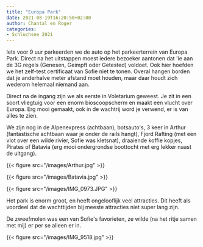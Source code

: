 ```yaml
---
title: "Europa Park"
date: 2021-08-19T16:20:50+02:00
author: Chantal en Roger
categories:
- Schluchsee 2021
---
```


Iets voor 9 uur parkeerden we de auto op het parkeerterrein van Europa Park. Direct na het uitstappen moest iedere bezoeker aantonen dat 'ie aan de 3G regels (Genesen, Geimpft oder Getested) voldoet. Ook hier hoefden we het zelf-test certificaat van Sofie niet te tonen. Overal hangen borden dat je anderhalve meter afstand moet houden, maar daar houdt zich wederom helemaal niemand aan.

Direct na de ingang zijn we als eerste in Voletarium geweest. Je zit in een soort vliegtuig voor een enorm bioscoopscherm en maakt een vlucht over Europa. Erg mooi gemaakt, ook in de wachtrij word je verwend, er is van alles te zien.

We zijn nog in de Alpenexpress (achtbaan), botsauto's, 3 keer in Arthur (fantastische achtbaan waar je onder de rails hangt), Fjord Rafting (met een vlot over een wilde rivier, Sofie was kletsnat), draaiende koffie kopjes, Pirates of Batavia (erg mooi ondergrondse boottocht met erg lekker naast de uitgang).

{{< figure src="/images/Arthur.jpg" >}}

{{< figure src="/images/Batavia.jpg" >}}

{{< figure src="/images/IMG_0973.JPG" >}}

Het park is enorm groot, en heeft ongelooflijk veel attracties. Dit heeft als voordeel dat de wachttijden bij meeste attracties niet super lang zijn. 

De zweefmolen was een van Sofie's favorieten, ze wilde (na het ritje samen met mij) er per se alleen er in.

{{< figure src="/images/IMG_9518.jpg" >}}